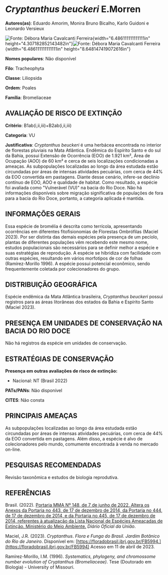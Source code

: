# *Cryptanthus beuckeri* E.Morren

**Autores(as)**: Eduardo Amorim, Monira Bruno Bicalho, Karlo Guidoni e Leonardo Versieux

![Fonte: Débora Maria Cavalcanti Ferreira](media/rId20.jpg){width="6.486111111111111in" height="4.307182852143482in"}![Fonte: Débora Maria Cavalcanti Ferreira](media/rId23.jpg){width="6.486111111111111in" height="8.648147419072616in"}

**Nomes populares**: Não disponível

**Filo**: Tracheophyta

**Classe**: Liliopsida

**Ordem**: Poales

**Família**: Bromeliaceae

## AVALIAÇÃO DE RISCO DE EXTINÇÃO

**Critério**: B1ab(i,ii,iii)+B2ab(i,ii,iii)

**Categoria**: VU

**Justificativa**: *Cryptanthus beuckeri* é uma herbácea encontrada no interior de florestas pluviais na Mata Atlântica. Endêmica do Espírito Santo e do sul da Bahia, possui Extensão de Ocorrência (EOO) de 1.921 km², Área de Ocupação (AOO) de 60 km² e cerca de seis localizações condicionadas a ameaças. As subpopulações localizadas ao longo da área estudada estão circundadas por áreas de intensas atividades pecuárias, com cerca de 44% da EOO convertida em pastagens. Diante desse cenário, infere-se declínio contínuo de EOO, AOO e qualidade de habitat. Como resultado, a espécie foi avaliada como "Vulnerável (VU)" na bacia do Rio Doce. Não há informações disponíveis sobre migração significativa de populações de fora para a bacia do Rio Doce, portanto, a categoria aplicada é mantida.

## INFORMAÇÕES GERAIS

Essa espécie de bromélia é descrita como terrícola, apresentando ocorrências em diferentes fitofisionomias de Florestas Ombrófilas (Maciel 2023). Por ser distinta das demais espécies pela presença de um pecíolo, plantas de diferentes populações vêm recebendo este mesmo nome, estudos populacionais são necessários para se definir melhor a espécie e suas estratégias de reprodução. A espécie se hibridiza com facilidade com outras espécies, resultando em vários morfotipos de cor de folhas (Ramírez-Morillo 1996). A espécie possui potencial econômico, sendo frequentemente coletada por colecionadores do grupo.

## DISTRIBUIÇÃO GEOGRÁFICA

Espécie endêmica da Mata Atlântica brasileira, *Cryptanthus beuckeri* possui registros para as áreas litorâneas dos estados da Bahia e Espírito Santo (Maciel 2023).

## PRESENÇA EM UNIDADES DE CONSERVAÇÃO NA BACIA DO RIO DOCE

Não há registros da espécie em unidades de conservação.

## ESTRATÉGIAS DE CONSERVAÇÃO

**Presença em outras avaliações de risco de extinção:**

-   Nacional: NT (Brasil 2022)

**PATs/PANs**: Não disponível

**CITES**: Não consta

## PRINCIPAIS AMEAÇAS

As subpopulações localizadas ao longo da área estudada estão circundadas por áreas de intensas atividades pecuárias, com cerca de 44% da EOO convertida em pastagens. Além disso, a espécie é alvo de colecionadores pelo mundo, comumente encontrada à venda no mercado on-line.

## PESQUISAS RECOMENDADAS

Revisão taxonômica e estudos de biologia reprodutiva.

## REFERÊNCIAS

Brasil. (2022). [Portaria MMA Nº 148, de 7 de junho de 2022. Altera os Anexos da Portaria no 443, de 17 de dezembro de 2014, da Portaria no 444, de 17 de dezembro de 2014, e da Portaria no 445, de 17 de dezembro de 2014, referentes à atualização da Lista Nacional de Espécies Ameaçadas de Extinção. Ministério do Meio Ambiente.](https://in.gov.br/en/web/dou/-/portaria-mma-n-148-de-7-de-junho-de-2022-406272733) *Diário Oficial da União*.

Maciel, J.R. (2023). *Cryptanthus*. *Flora e Funga do Brasil. Jardim Botânico do Rio de Janeiro*. Disponível em: [https://floradobrasil.jbrj.gov.br/FB5994.](https://floradobrasil.jbrj.gov.br/FB5994) Acesso em 11 de abril de 2023.

Ramírez-Morillo, I.M. (1996). *Systematics, phylogeny, and chromossome number evolution of Cryptanthus (Bromeliaceae)*. Tese (Doutorado em Biologia) - University of Missouri.
